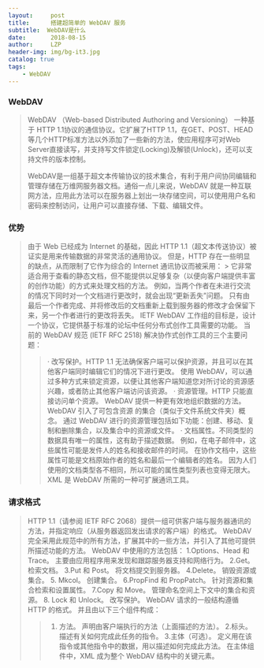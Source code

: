```yaml
---
layout:     post
title:      搭建超简单的 WebDAV 服务
subtitle:  WebDAV是什么
date:       2018-08-15
author:     LZP
header-img: img/bg-it3.jpg
catalog: true
tags:
    - WebDAV
---
```


### WebDAV

>WebDAV （Web-based Distributed Authoring and Versioning） 一种基于 HTTP 1.1协议的通信协议。它扩展了HTTP 1.1，在GET、POST、HEAD等几个HTTP标准方法以外添加了一些新的方法，使应用程序可对Web Server直接读写，并支持写文件锁定(Locking)及解锁(Unlock)，还可以支持文件的版本控制。
>
>WebDAV是一组基于超文本传输协议的技术集合，有利于用户间协同编辑和管理存储在万维网服务器文档。通俗一点儿来说，WebDAV 就是一种互联网方法，应用此方法可以在服务器上划出一块存储空间，可以使用用户名和密码来控制访问，让用户可以直接存储、下载、编辑文件。

### 优势

> 由于 Web 已经成为 Internet 的基础，因此 HTTP 1.1（超文本传送协议）被证实是用来传输数据的非常灵活的通用协议。 但是，HTTP 存在一些明显的缺点，从而限制了它作为综合的 Internet 通讯协议而被采用： > 它非常适合用于查看的静态文档，但不能提供以足够复杂（以便向客户端提供丰富的创作功能）的方式来处理文档的方法。
> 例如，当两个作者在未进行交流的情况下同时对一个文档进行更改时，就会出现“更新丢失”问题。 只有由最后一个作者完成、并将修改后的文档重新上载到服务器的修改才会保留下来，另一个作者进行的更改将丢失。
> IETF WebDAV 工作组的目标是，设计一个协议，它提供基于标准的论坛中任何分布式创作工具需要的功能。 当前的 WebDAV 规范 (IETF RFC 2518) 解决协作式创作工具的三个主要问题：
>> · 改写保护。HTTP 1.1 无法确保客户端可以保护资源，并且可以在其他客户端同时编辑它们的情况下进行更改。 使用 WebDAV，可以通过多种方式来锁定资源，以便让其他客户端知道您对所讨论的资源感兴趣，或者防止其他客户端访问该资源。
>> · 资源管理。HTTP 只能直接访问单个资源。 WebDAV 提供一种更有效地组织数据的方法。 WebDAV 引入了可包含资源 的集合（类似于文件系统文件夹）概念。 通过 WebDAV 进行的资源管理包括如下功能：创建、移动、复制和删除集合，以及集合中的资源或文件。
>> · 文档属性。不同类型的数据具有唯一的属性，这有助于描述数据。 例如，在电子邮件中，这些属性可能是发件人的姓名和接收邮件的时间。 在协作文档中，这些属性可能是文档原始作者的姓名和最后一个编辑者的姓名。 因为人们使用的文档类型各不相同，所以可能的属性类型列表也变得无限大。 XML 是 WebDAV 所需的一种可扩展通讯工具。


### 请求格式

>HTTP 1.1（请参阅 IETF RFC 2068）提供一组可供客户端与服务器通讯的方法，并指定响应（从服务器返回发出请求的客户端）的格式。 WebDAV 完全采用此规范中的所有方法，扩展其中的一些方法，并引入了其他可提供所描述功能的方法。 WebDAV 中使用的方法包括：
> 1.Options、Head 和 Trace。
> 主要由应用程序用来发现和跟踪服务器支持和网络行为。
> 2.Get。
> 检索文档。
> 3.Put 和 Post。
> 将文档提交到服务器。
> 4.Delete。
> 销毁资源或集合。
> 5. Mkcol。
> 创建集合。
> 6.PropFind 和 PropPatch。
> 针对资源和集合检索和设置属性。
> 7.Copy 和 Move。
> 管理命名空间上下文中的集合和资源。
> 8. Lock 和 Unlock。
> 改写保护。
> WebDAV 请求的一般结构遵循 HTTP 的格式。
> 并且由以下三个组件构成：
>> 1. 方法。 声明由客户端执行的方法（上面描述的方法）。
>> 2.标头。 描述有关如何完成此任务的指令。
>> 3.主体（可选）。 定义用在该指令或其他指令中的数据，用以描述如何完成此方法。
> 在主体组件中，XML 成为整个 WebDAV 结构中的关键元素。